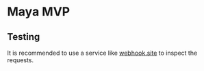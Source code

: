 # Maya MVP


## Testing
It is recommended to use a service like [webhook.site](https://webhook.site/) to inspect the requests.